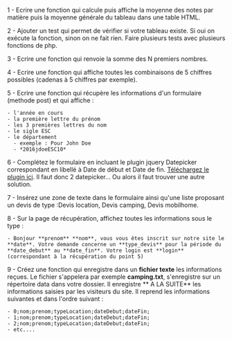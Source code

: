 1 - Ecrire une fonction qui calcule puis affiche la moyenne des notes par matière puis la moyenne générale du tableau dans une table HTML.

2 - Ajouter un test qui permet de vérifier si votre tableau existe. Si oui on exécute la fonction, sinon on ne fait rien. Faire plusieurs tests avec plusieurs fonctions de php.

3 -  Ecrire une fonction qui renvoie la somme des N premiers nombres.

4 -  Ecrire une fonction qui affiche toutes les combinaisons de 5 chiffres possibles (cadenas à 5 chiffres par exemple).

5 - Ecrire une fonction qui récupère les informations d'un formulaire (methode post) et qui affiche :

    - l'année en cours
    - la première lettre du prénom
    - les 3 premières lettres du nom
    - le sigle ESC
    - le département
      - exemple : Pour John Doe
      - *2016jdoeESC10*

6 - Complétez le formulaire en incluant le plugin jquery Datepicker correspondant en libellé à Date de début et Date de fin. [Téléchargez le plugin ici](https://jqueryui.com/datepicker/). Il faut donc 2 datepicker... Ou alors il faut trouver une autre solution.

7 - Insérez une zone de texte dans le formulaire ainsi qu'une liste proposant un devis de type :Devis location, Devis camping, Devis mobilhome.

8 - Sur la page de récupération, affichez toutes les informations sous le type :

    - Bonjour **prenom** **nom**, vous vous êtes inscrit sur notre site le **date**. Votre demande concerne un **type_devis** pour la période du **date_debut** au **date_fin**. Votre login est **login** (correspondant à la récupération du point 5)

 9 - Créez une fonction qui enregistre dans un **fichier texte** les informations reçues. Le fichier s'appelera par exemple **camping.txt**, s'enregistre sur un répertoire data dans votre dossier. Il enregistre ** A LA SUITE** les informations saisies par les visiteurs du site. Il reprend les informations suivantes et dans l'ordre suivant :

    - 0;nom;prenom;typeLocation;dateDebut;dateFin;
    - 1;nom;prenom;typeLocation;dateDebut;dateFin;
    - 2;nom;prenom;typeLocation;dateDebut;dateFin;
    - etc....
